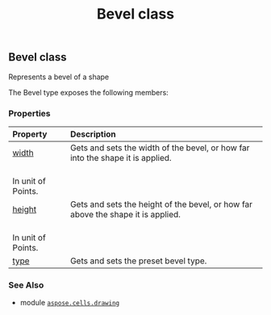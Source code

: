 ﻿---
title: Bevel class
second_title: Aspose.Cells for Python via .NET API References
description: 
type: docs
weight: 50
url: /aspose.cells.drawing/bevel/
is_root: false
---

## Bevel class

Represents a bevel of a shape



The Bevel type exposes the following members:

### Properties
| Property | Description |
| :- | :- |
| [width](/cells/python-net/aspose.cells.drawing/bevel/width) | Gets and sets the width of the bevel, or how far into the shape it is applied.<br/>In unit of Points. |
| [height](/cells/python-net/aspose.cells.drawing/bevel/height) | Gets and sets the height of the bevel, or how far above the shape it is applied.<br/>In unit of Points. |
| [type](/cells/python-net/aspose.cells.drawing/bevel/type) | Gets and sets the preset bevel type. |



### See Also
* module [`aspose.cells.drawing`](..)
